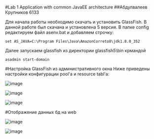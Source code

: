#Lab 1 Application with common JavaEE architecture
##Абдулвалеев Крупников 6133

Для начала работы необходимо скачать и установить GlassFish. В данной работе был скачана и установлена 5 версия.
В папке config редактируем файл asenv.bat и добавляем строчку:
```
set AS_JAVA=C:\Program Files\Java\AmazonCorreto8\jdk1.8.0_352 
```
Далее запускаем glassfish из директории glassfish5\bin крмандой
```
asadmin start-domain 
```

#Настройка GlassFish из административного окна
Ниже приведены настройки конфигурации pool'а и resource tabl'а:

![image](https://user-images.githubusercontent.com/87262680/212562760-4894ccc6-38bb-46d6-b644-b0cad22fc491.png)


![image](https://user-images.githubusercontent.com/87262680/212562768-b1b5ce70-f530-480d-a4a6-8d8a872d4c76.png)


![image](https://user-images.githubusercontent.com/87262680/212562777-3ee3b8be-60e6-4e66-9241-4afb165382fa.png)


#Отображение данных бд на web

![image](https://user-images.githubusercontent.com/87262680/212562808-a56eb052-d793-42dc-ba56-638440182518.png)

![image](https://user-images.githubusercontent.com/87262680/212562850-2a7c5dfb-319e-4720-a7bd-fd54fcf57ddf.png)

